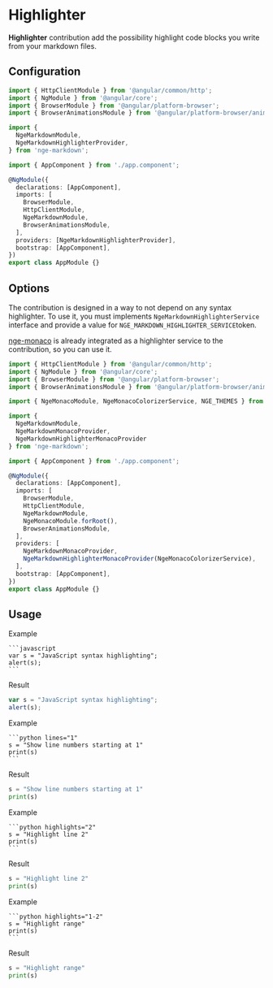 # Highlighter

**Highlighter** contribution add the possibility highlight code blocks you write from your markdown files.

## Configuration

```typescript highlights="6-9 18 21"
import { HttpClientModule } from '@angular/common/http';
import { NgModule } from '@angular/core';
import { BrowserModule } from '@angular/platform-browser';
import { BrowserAnimationsModule } from '@angular/platform-browser/animations';

import {
  NgeMarkdownModule,
  NgeMarkdownHighlighterProvider,
} from 'nge-markdown';

import { AppComponent } from './app.component';

@NgModule({
  declarations: [AppComponent],
  imports: [
    BrowserModule,
    HttpClientModule,
    NgeMarkdownModule,
    BrowserAnimationsModule,
  ],
  providers: [NgeMarkdownHighlighterProvider],
  bootstrap: [AppComponent],
})
export class AppModule {}
```

## Options

The contribution is designed in a way to not depend on any syntax highlighter.
To use it, you must implements `NgeMarkdownHighlighterService` interface and provide
a value for `NGE_MARKDOWN_HIGHLIGHTER_SERVICE`token.

[nge-monaco](https://www.npmjs.com/package/nge-monaco) is already integrated as a
highlighter service to the contribution, so
you can use it.

```typescript lines="1" highlights="6-12 21-22 26-27"
import { HttpClientModule } from '@angular/common/http';
import { NgModule } from '@angular/core';
import { BrowserModule } from '@angular/platform-browser';
import { BrowserAnimationsModule } from '@angular/platform-browser/animations';

import { NgeMonacoModule, NgeMonacoColorizerService, NGE_THEMES } from 'nge-monaco';

import {
  NgeMarkdownModule,
  NgeMarkdownMonacoProvider,
  NgeMarkdownHighlighterMonacoProvider
} from 'nge-markdown';

import { AppComponent } from './app.component';

@NgModule({
  declarations: [AppComponent],
  imports: [
    BrowserModule,
    HttpClientModule,
    NgeMarkdownModule,
    NgeMonacoModule.forRoot(),
    BrowserAnimationsModule,
  ],
  providers: [
    NgeMarkdownMonacoProvider,
    NgeMarkdownHighlighterMonacoProvider(NgeMonacoColorizerService),
  ],
  bootstrap: [AppComponent],
})
export class AppModule {}
```

## Usage

Example

````plaintext
```javascript
var s = "JavaScript syntax highlighting";
alert(s);
```
````

Result

```javascript
var s = "JavaScript syntax highlighting";
alert(s);
```

Example

````plaintext
```python lines="1"
s = "Show line numbers starting at 1"
print(s)
```
````

Result

```python lines="1"
s = "Show line numbers starting at 1"
print(s)
```

Example

````plaintext
```python highlights="2"
s = "Highlight line 2"
print(s)
```
````

Result

```python highlights="2"
s = "Highlight line 2"
print(s)
```

Example

````plaintext
```python highlights="1-2"
s = "Highlight range"
print(s)
```
````

Result

```python highlights="1-2"
s = "Highlight range"
print(s)
```
